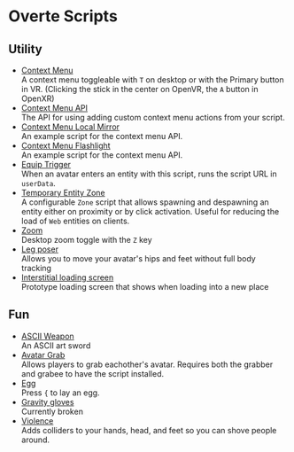 # Overte Scripts

## Utility
* [Context Menu](contextMenu.js)<br>
A context menu toggleable with `T` on desktop or with the Primary button in VR. (Clicking the stick in the center on OpenVR, the `A` button in OpenXR)
* [Context Menu API](contextMenuApi.js)<br>
The API for using adding custom context menu actions from your script.
* [Context Menu Local Mirror](ctxmenu_local_mirror.js)<br>
An example script for the context menu API.
* [Context Menu Flashlight](ctxmenu_flashlight.js)<br>
An example script for the context menu API.
* [Equip Trigger](equip_trigger.js)<br>
When an avatar enters an entity with this script, runs the script URL in `userData`.
* [Temporary Entity Zone](tmpEntityZone.js)<br>
A configurable `Zone` script that allows spawning and despawning an entity either on proximity or by click activation. Useful for reducing the load of `Web` entities on clients.
* [Zoom](zoom.js)<br>
Desktop zoom toggle with the `Z` key
* [Leg poser](leg_poser.js)<br>
Allows you to move your avatar's hips and feet without full body tracking
* [Interstitial loading screen](interstitial.js)<br>
Prototype loading screen that shows when loading into a new place

## Fun
* [ASCII Weapon](asciiWeapon.js)<br>
An ASCII art sword
* [Avatar Grab](avatar_grab.js)<br>
Allows players to grab eachother's avatar. Requires both the grabber and grabee to have the script installed.
* [Egg](egg.js)<br>
Press `{` to lay an egg.
* [Gravity gloves](gravity_gloves.js)<br>
Currently broken
* [Violence](violence.js)<br>
Adds colliders to your hands, head, and feet so you can shove people around.
